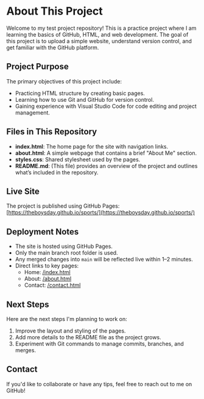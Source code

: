 # About This Project

Welcome to my test project repository! This is a practice project where I am learning the basics of GitHub, HTML, and web development. The goal of this project is to upload a simple website, understand version control, and get familiar with the GitHub platform.

## Project Purpose

The primary objectives of this project include:
- Practicing HTML structure by creating basic pages.
- Learning how to use Git and GitHub for version control.
- Gaining experience with Visual Studio Code for code editing and project management.

## Files in This Repository

- **index.html**: The home page for the site with navigation links.
- **about.html**: A simple webpage that contains a brief "About Me" section.
- **styles.css**: Shared stylesheet used by the pages.
- **README.md**: (This file) provides an overview of the project and outlines what’s included in the repository.

## Live Site

The project is published using GitHub Pages: [https://theboysday.github.io/sports/](https://theboysday.github.io/sports/)

## Deployment Notes

- The site is hosted using GitHub Pages.
- Only the main branch root folder is used.
- Any merged changes into `main` will be reflected live within 1–2 minutes.
- Direct links to key pages:
  - Home: [/index.html](https://theboysday.github.io/sports/index.html)
  - About: [/about.html](https://theboysday.github.io/sports/about.html)
  - Contact: [/contact.html](https://theboysday.github.io/sports/contact.html)

## Next Steps

Here are the next steps I'm planning to work on:
1. Improve the layout and styling of the pages.
2. Add more details to the README file as the project grows.
3. Experiment with Git commands to manage commits, branches, and merges.

## Contact

If you'd like to collaborate or have any tips, feel free to reach out to me on GitHub!
